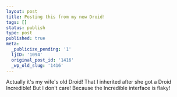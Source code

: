 ```yaml
---
layout: post
title: Posting this from my new Droid!
tags: []
status: publish
type: post
published: true
meta:
  _publicize_pending: '1'
  ljID: '1094'
  original_post_id: '1416'
  _wp_old_slug: '1416'
---
```

Actually it's my wife's old Droid!  That I inherited after she got a Droid Incredible! But I don't care! Because the Incredible interface is flaky!
